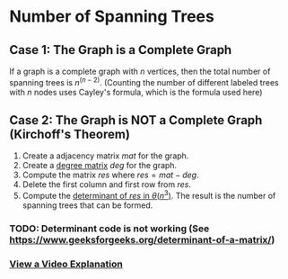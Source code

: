 # Number of Spanning Trees

## Case 1: The Graph is a Complete Graph

If a graph is a complete graph with $n$ vertices, then the total number of spanning trees is $n^{(n-2)}$. (Counting the number of different labeled trees with $n$ nodes uses Cayley's formula, which is the formula used here)

## Case 2: The Graph is **NOT** a Complete Graph (Kirchoff's Theorem)

1. Create a adjacency matrix $mat$ for the graph.
2. Create a [degree matrix](https://en.wikipedia.org/wiki/Degree_matrix) $deg$ for the graph.
3. Compute the matrix $res$ where $res = mat - deg$.
4. Delete the first column and first row from $res$.
5. Compute the [determinant of $res$ in $\theta(n^3)$](https://www.geeksforgeeks.org/determinant-of-a-matrix/). The result is the number of spanning trees that can be formed.

### TODO: Determinant code is not working (See https://www.geeksforgeeks.org/determinant-of-a-matrix/)

### **[View a Video Explanation](https://www.youtube.com/watch?v=ZEOozqMQ5sM)**
